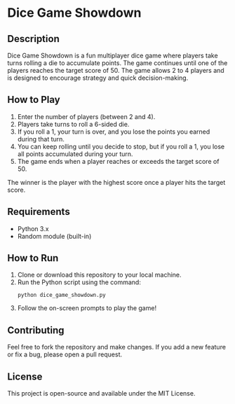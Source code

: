 # Dice Game Showdown

## Description

Dice Game Showdown is a fun multiplayer dice game where players take turns rolling a die to accumulate points. The game continues until one of the players reaches the target score of 50. The game allows 2 to 4 players and is designed to encourage strategy and quick decision-making.

## How to Play

1. Enter the number of players (between 2 and 4).
2. Players take turns to roll a 6-sided die.
3. If you roll a 1, your turn is over, and you lose the points you earned during that turn.
4. You can keep rolling until you decide to stop, but if you roll a 1, you lose all points accumulated during your turn.
5. The game ends when a player reaches or exceeds the target score of 50.

The winner is the player with the highest score once a player hits the target score.

## Requirements

- Python 3.x
- Random module (built-in)

## How to Run

1. Clone or download this repository to your local machine.
2. Run the Python script using the command:
    ```
    python dice_game_showdown.py
    ```
3. Follow the on-screen prompts to play the game!

## Contributing

Feel free to fork the repository and make changes. If you add a new feature or fix a bug, please open a pull request.

## License

This project is open-source and available under the MIT License.

